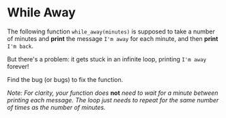 # While Away

The following function `while_away(minutes)` is supposed to take a number of minutes and **print** the message `I'm away` for each minute, and then **print** `I'm back`.

But there's a problem: it gets stuck in an infinite loop, printing `I'm away` forever!

Find the bug (or bugs) to fix the function.

*Note: For clarity, your function does* **not** *need to wait for a minute between printing each message.
The loop just needs to repeat for the same number of times as the number of minutes.*
